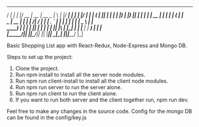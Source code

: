   _____ _    _  ____  _____  _____ _____ _   _  _____   _      _____  _____ _______ 
 / ____| |  | |/ __ \|  __ \|  __ \_   _| \ | |/ ____| | |    |_   _|/ ____|__   __|
| (___ | |__| | |  | | |__) | |__) || | |  \| | |  __  | |      | | | (___    | |   
 \___ \|  __  | |  | |  ___/|  ___/ | | | . ` | | |_ | | |      | |  \___ \   | |   
 ____) | |  | | |__| | |    | |    _| |_| |\  | |__| | | |____ _| |_ ____) |  | |   
|_____/|_|  |_|\____/|_|    |_|   |_____|_| \_|\_____| |______|_____|_____/   |_| 

Basic Shopping List app with React-Redux, Node-Express and Mongo DB.

Steps to set up the project:
1. Clone the project.
2. Run npm install to install all the server node modules.
3. Run npm run client-install to install all the client node modules.
4. Run npm run server to run the server alone.
5. Run npm run client to run the client alone.
6. If you want to run both server and the client together run, npm run dev.

Feel free to make any changes in the source code.
Config for the mongo DB can be found in the config/key.js
